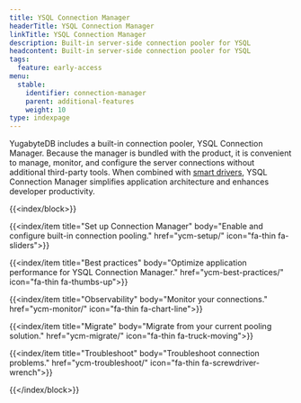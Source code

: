 ```yaml
---
title: YSQL Connection Manager
headerTitle: YSQL Connection Manager
linkTitle: YSQL Connection Manager
description: Built-in server-side connection pooler for YSQL
headcontent: Built-in server-side connection pooler for YSQL
tags:
  feature: early-access
menu:
  stable:
    identifier: connection-manager
    parent: additional-features
    weight: 10
type: indexpage
---
```


YugabyteDB includes a built-in connection pooler, YSQL Connection Manager. Because the manager is bundled with the product, it is convenient to manage, monitor, and configure the server connections without additional third-party tools. When combined with [smart drivers](/preview/develop/drivers-orms/smart-drivers/), YSQL Connection Manager simplifies application architecture and enhances developer productivity.

{{<index/block>}}

  {{<index/item
    title="Set up Connection Manager"
    body="Enable and configure built-in connection pooling."
    href="ycm-setup/"
    icon="fa-thin fa-sliders">}}

  {{<index/item
    title="Best practices"
    body="Optimize application performance for YSQL Connection Manager."
    href="ycm-best-practices/"
    icon="fa-thin fa-thumbs-up">}}

  {{<index/item
    title="Observability"
    body="Monitor your connections."
    href="ycm-monitor/"
    icon="fa-thin fa-chart-line">}}

  {{<index/item
    title="Migrate"
    body="Migrate from your current pooling solution."
    href="ycm-migrate/"
    icon="fa-thin fa-truck-moving">}}

  {{<index/item
    title="Troubleshoot"
    body="Troubleshoot connection problems."
    href="ycm-troubleshoot/"
    icon="fa-thin fa-screwdriver-wrench">}}

{{</index/block>}}
